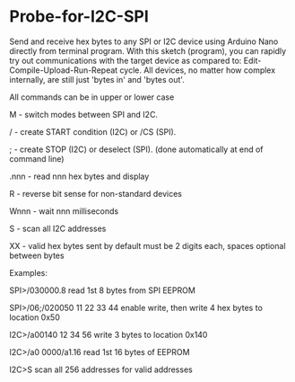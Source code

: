 # Probe-for-I2C-SPI

Send and receive hex bytes to any SPI or I2C device using Arduino Nano directly from terminal program. With this sketch (program), you can rapidly try out communications with the target device as compared to: Edit-Compile-Upload-Run-Repeat cycle.  All devices, no matter how complex internally, are still just 'bytes in' and 'bytes out'.

All commands can be in upper or lower case

M - switch modes between SPI and I2C.

/ - create START condition (I2C) or /CS (SPI).

; - create STOP (I2C) or deselect (SPI). (done automatically at end of command line)

.nnn - read nnn hex bytes and display

R - reverse bit sense for non-standard devices

Wnnn - wait nnn milliseconds

S - scan all I2C addresses

XX - valid hex bytes sent by default must be 2 digits each, spaces optional between bytes



Examples:

SPI>/030000.8   read 1st 8 bytes from SPI EEPROM

SPI>/06;/020050 11 22 33 44  enable write, then write 4 hex bytes to location 0x50

I2C>/a00140 12 34 56    write 3 bytes to location 0x140

I2C>/a0 0000/a1.16       read 1st 16 bytes of EEPROM

I2C>S                   scan all 256 addresses for valid addresses

